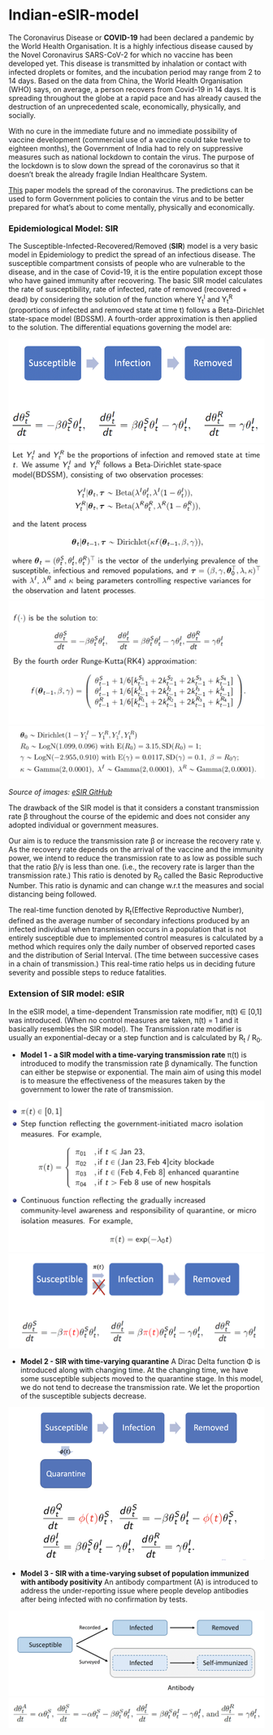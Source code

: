 # Indian-eSIR-model

The Coronavirus Disease or __COVID-19__ had been declared a pandemic by the World Health Organisation. It is a highly infectious disease caused by the Novel Coronavirus SARS-CoV-2 for which no vaccine has been developed yet. This disease is transmitted by inhalation or contact with infected droplets or fomites, and the incubation period may range from 2 to 14 days. Based on the data from China, the World Health Organisation (WHO) says, on average, a person recovers from Covid-19 in 14 days. It is spreading throughout the globe at a rapid pace and has already caused the destruction of an unprecedented scale, economically, physically, and socially. 
 
With no cure in the immediate future and no immediate possibility of vaccine development (commercial use of a vaccine could take twelve to eighteen months), the Government of India had to rely on suppressive measures such as national lockdown to contain the virus. The purpose of the lockdown is to slow down the spread of the coronavirus so that it doesn’t break the already fragile Indian Healthcare System.
 
[This](https://iimv.ac.in/research/covid-19-research) paper models the spread of the coronavirus. The predictions can be used to form Government policies to contain the virus and to be better prepared for what’s about to come mentally, physically and economically.
 
 ### Epidemiological Model: SIR
 
The Susceptible-Infected-Recovered/Removed (__SIR__) model is a very basic model in Epidemiology to predict the spread of an infectious disease. The susceptible compartment consists of people who are vulnerable to the disease, and in the case of Covid-19, it is the entire population except those who have gained immunity after recovering. The basic SIR model calculates the rate of susceptibility, rate of infected, rate of removed (recovered + dead) by considering the solution of the function where Y<sub>t</sub><sup>I</sup> and Y<sub>t</sub><sup>R</sup> (proportions of infected and removed state at time t) follows a Beta-Dirichlet state-space model (BDSSM). A fourth-order approximation is then applied to the solution. The differential equations governing the model are:

<img src="https://github.com/Nitin1901/Indian-eSIR-model/blob/master/Assets/SIR_model.png">
<img src="https://github.com/Nitin1901/Indian-eSIR-model/blob/master/Assets/SIR_eq_1.png">
<img src="https://github.com/Nitin1901/Indian-eSIR-model/blob/master/Assets/SIR_model_soln.png">
<img src="https://github.com/Nitin1901/Indian-eSIR-model/blob/master/Assets/priors.png">

*Source of images: [eSIR GitHub](https://github.com/lilywang1988/eSIR)*

The drawback of the SIR model is that it considers a constant transmission rate β throughout the course of the epidemic and does not consider any adopted individual or government measures.

Our aim is to reduce the transmission rate β or increase the recovery rate γ. As the recovery rate depends on the arrival of the vaccine and the immunity power, we intend to reduce the transmission rate to as low as possible such that the ratio β/γ is less than one. (i.e., the recovery rate is larger than the transmission rate.) This ratio is denoted by R<sub>0</sub> called the Basic Reproductive Number. This ratio is dynamic and can change w.r.t the measures and social distancing being followed. 

The real-time function denoted by R<sub>t</sub>(Effective Reproductive Number), defined as the average number of secondary infections produced by an infected individual when transmission occurs in a population that is not entirely susceptible due to implemented control measures is calculated by a method which requires only the daily number of observed reported cases and the distribution of Serial Interval. (The time between successive cases in a chain of transmission.) This real-time ratio helps us in deciding future severity and possible steps to reduce fatalities.

### Extension of SIR model: eSIR

In the eSIR model, a time-dependent Transmission rate modifier, π(t) ∈ [0,1] was introduced. (When no control measures are taken, π(t) = 1 and it basically resembles the SIR model). The Transmission rate modifier is usually an exponential-decay or a step function and is calculated by R<sub>t</sub> / R<sub>0</sub>. 

* __Model 1 - a SIR model with a time-varying transmission rate__
π(t) is introduced to modify the transmission rate β dynamically. The function can either be stepwise or exponential. The main aim of using this model is to measure the effectiveness of the measures taken by the government to lower the rate of transmission.

<img src="https://github.com/Nitin1901/Indian-eSIR-model/blob/master/Assets/model1.png">
<img src="https://github.com/Nitin1901/Indian-eSIR-model/blob/master/Assets/model1%20(1).png">

* __Model 2 - SIR with time-varying quarantine__
A Dirac Delta function Φ is introduced along with changing time. At the changing time, we have some susceptible subjects moved to the quarantine stage. In this model, we do not tend to decrease the transmission rate. We let the proportion of the susceptible subjects decrease. 

<img src="https://github.com/Nitin1901/Indian-eSIR-model/blob/master/Assets/model2.png">

* __Model 3 - SIR with a time-varying subset of population immunized with antibody positivity__
An antibody compartment (A) is introduced to address the under-reporting issue where people develop antibodies after being infected with no confirmation by tests.

<img src="https://github.com/Nitin1901/Indian-eSIR-model/blob/master/Assets/model3.png">
<img src="https://github.com/Nitin1901/Indian-eSIR-model/blob/master/Assets/model3(1).png">
